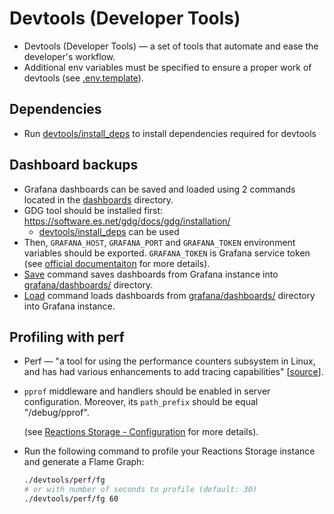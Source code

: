 # Devtools (Developer Tools)

* Devtools (Developer Tools) — a set of tools that automate and ease the developer's workflow.
* Additional env variables must be specified to ensure a proper work of devtools (see [.env.template](../../../.env.template)).

## Dependencies

* Run [devtools/install_deps](../../../devtools/install_deps) to install dependencies required for devtools

## Dashboard backups

* Grafana dashboards can be saved and loaded using 2 commands located in the [dashboards](../../../devtools/dashboards/) directory.
* GDG tool should be installed first: https://software.es.net/gdg/docs/gdg/installation/
  * [devtools/install_deps](../../../devtools/install_deps) can be used
* Then, `GRAFANA_HOST`, `GRAFANA_PORT` and `GRAFANA_TOKEN` environment variables should be exported. `GRAFANA_TOKEN` is Grafana service token (see [official documentaiton](https://grafana.com/docs/grafana/latest/administration/service-accounts/) for more details).
* [Save](../../../devtools/dashboards/save) command saves dashboards from Grafana instance into [grafana/dashboards/](../../../grafana/dashboards/) directory.
* [Load](../../../devtools/dashboards/load) command loads dashboards from [grafana/dashboards/](../../../grafana/dashboards/) directory into Grafana instance.

## Profiling with perf

* Perf — "a tool for using the performance counters subsystem in Linux, and has had various enhancements to add tracing capabilities" [[source](https://perf.wiki.kernel.org/index.php/Main_Page)].
* `pprof` middleware and handlers should be enabled in server configuration. Moreover, its `path_prefix` should be equal "/debug/pprof".

  (see [Reactions Storage - Configuration](../sections/reactions_storage.md#configuration) for more details).

* Run the following command to profile your Reactions Storage instance and generate a Flame Graph:

  ```bash
  ./devtools/perf/fg
  # or with number of seconds to profile (default: 30)
  ./devtools/perf/fg 60
  ```
